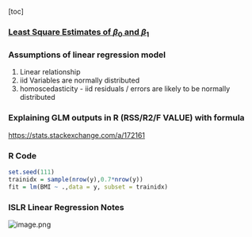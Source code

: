 [toc]



### [Least Square Estimates of $\beta_{0}$ and $\beta_{1}$](https://www.amherst.edu/system/files/media/1287/SLR_Leastsquares.pdf)



### Assumptions of linear regression model

1. Linear relationship
2. iid Variables are normally distributed
3. homoscedasticity - iid residuals / errors are likely to be normally distributed

### Explaining GLM outputs in R (RSS/R2/F VALUE) with formula

https://stats.stackexchange.com/a/172161



### R Code

```R
set.seed(111)
trainidx = sample(nrow(y),0.7*nrow(y))
fit = lm(BMI ~ .,data = y, subset = trainidx)
```





### ISLR Linear Regression Notes

![image.png](https://i.loli.net/2020/01/15/DEcGNW9MmOtoKd5.png)

